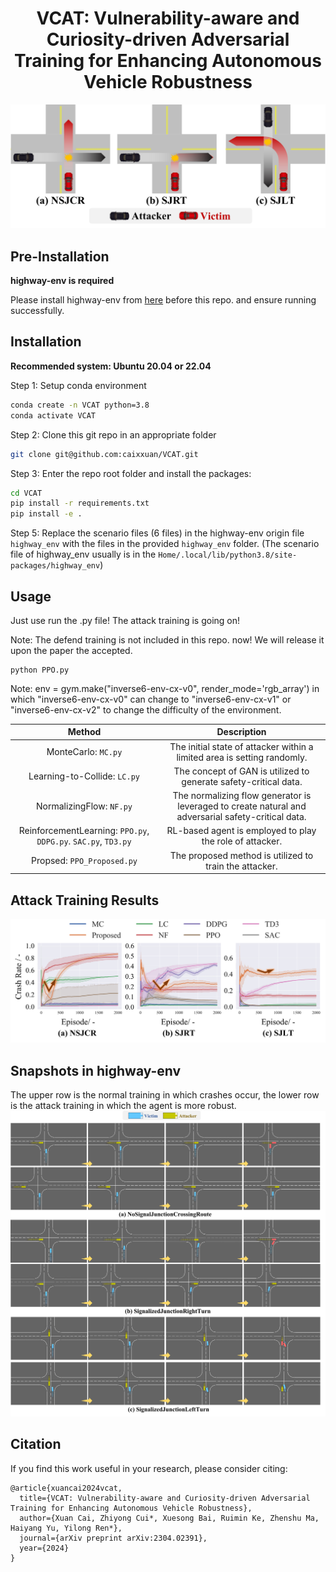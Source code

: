 <!--
 * @Date: 2023-01-25 19:36:50
 * @LastEditTime: 2023-04-12 14:02:50
 * @Description: 
-->

<div align="center">

<h1>VCAT: Vulnerability-aware and Curiosity-driven Adversarial Training for Enhancing Autonomous Vehicle Robustness</h1>

![scenario](./docs/scenario_setup.jpg)

</div>

## Pre-Installation

**highway-env is required**

Please install highway-env from [here](http://highway-env.farama.org/) before this repo. and ensure running successfully.

## Installation

**Recommended system: Ubuntu 20.04 or 22.04**


Step 1: Setup conda environment
```bash
conda create -n VCAT python=3.8
conda activate VCAT
```

Step 2: Clone this git repo in an appropriate folder
```bash
git clone git@github.com:caixxuan/VCAT.git
```

Step 3: Enter the repo root folder and install the packages:
```bash
cd VCAT
pip install -r requirements.txt
pip install -e .
```

Step 5: Replace the scenario files (6 files) in the highway-env origin file `highway_env` with the files in the provided `highway_env` folder. (The scenario file of highway_env usually is in the `Home/.local/lib/python3.8/site-packages/highway_env`)



## Usage

Just use run the .py file! The attack training is going on!

Note: The defend training is not included in this repo. now! We will release it upon the paper the accepted.

```
python PPO.py
```
Note: env = gym.make("inverse6-env-cx-v0", render_mode='rgb_array') in which "inverse6-env-cx-v0" can change to "inverse6-env-cx-v1" or "inverse6-env-cx-v2" to change the difficulty of the environment.

| Method | Description 
| :----: | :----:
| MonteCarlo: `MC.py`|  The initial state of attacker within a limited area is setting randomly.
| Learning-to-Collide: `LC.py`|The concept of GAN is utilized to generate safety-critical data.
| NormalizingFlow: `NF.py`| The normalizing flow generator is leveraged to create natural and adversarial safety-critical data.
| ReinforcementLearning: `PPO.py`, `DDPG.py`. `SAC.py`, `TD3.py`| RL-based agent is employed to play the role of attacker.
|Propsed: `PPO_Proposed.py`| The proposed method is utilized to train the attacker. 

## Attack Training Results
![result](./docs/crash_rate.jpg)

## Snapshots in highway-env
The upper row is the normal training in which crashes occur, the lower row is the attack training in which the agent is more robust.
![snapshot](./docs/snapshots.jpg)

## Citation

If you find this work useful in your research, please consider citing:

```
@article{xuancai2024vcat,
  title={VCAT: Vulnerability-aware and Curiosity-driven Adversarial Training for Enhancing Autonomous Vehicle Robustness},
  author={Xuan Cai, Zhiyong Cui*, Xuesong Bai, Ruimin Ke, Zhenshu Ma, Haiyang Yu, Yilong Ren*},
  journal={arXiv preprint arXiv:2304.02391},
  year={2024}
}
```
